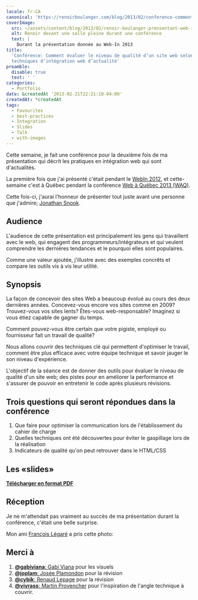 ```yaml
---
locale: fr-CA
canonical: 'https://renoirboulanger.com/blog/2013/02/conference-comment-evaluer-la-qualite-dun-site-web-selon-les-techniques-dintegration-web-dactualite/'
coverImage:
  src: ~/assets/content/blog/2013/02/renoir-boulanger-prensentant-web-in-2013.jpg
  alt: Renoir devant une salle pleine durant une conférence
  text: |
    Durant la présentation donnée au Web-In 2013
title:
  'Conférence: Comment évaluer le niveau de qualité d’un site web selon les
  techniques d’intégration web d’actualité'
preamble:
  disable: true
  text: ' '
categories:
  - Portfolio
date: &createdAt '2013-02-21T22:21:10-04:00'
createdAt: *createdAt
tags:
  - Favourites
  - best-practices
  - Integration
  - Slides
  - Talk
  - with-images
---
```


Cette semaine, je fait une conférence pour la deuxième fois de ma présentation
qui décrit les pratiques en intégration web qui sont d'actualités.

La première fois que j'ai présenté c'était pendant le [WebIn 2012][0], et
cette-semaine c'est à Québec pendant la conférence [Web à Québec 2013 (WAQ)][1].

Cette fois-ci, j'aurai l'honneur de présenter tout juste avant une personne que
j'admire; [Jonathan Snook][2].

## Audience

L'audience de cette présentation est principalement les gens qui travaillent
avec le web, qui engagent des programmeurs/intégrateurs et qui veulent
comprendre les dernières tendances et le pourquoi elles sont populaires.

Comme une valeur ajoutée, j'illustre avec des exemples concrêts et compare les
outils vis à vis leur utilité.

## Synopsis

La façon de concevoir des sites Web a beaucoup évolué au cours des deux
dernières années. Concevez-vous encore vos sites comme en 2009? Trouvez-vous vos
sites lents? Êtes-vous web-responsable? Imaginez si vous étiez capable de gagner
du temps.

Comment pouvez-vous être certain que votre pigiste, employé ou fournisseur fait
un travail de qualité?

Nous allons couvrir des techniques clé qui permettent d'optimiser le travail,
comment être plus efficace avec votre équipe technique et savoir jauger le son
niveau d'expérience.

L'objectif de la séance est de donner des outils pour évaluer le niveau de
qualité d'un site web; des pistes pour en améliorer la performance et s'assurer
de pouvoir en entretenir le code après plusieurs révisions.

## Trois questions qui seront répondues dans la conférence

1. Que faire pour optimiser la communication lors de l'établissement du cahier
   de charge
2. Quelles techniques ont été découvertes pour éviter le gaspillage lors de la
   réalisation
3. Indicateurs de qualité qu'on peut retrouver dans le HTML/CSS

## Les «slides»

<script async class="speakerdeck-embed" data-id="e6b55b505ea10130f6bb22000a952b58" data-ratio="1.77777777777778" src="https://speakerdeck.com/assets/embed.js"></script>

**[Télécharger en format PDF][3]**

## Réception

Je ne m'attendait pas vraiment au succès de ma présentation durant la
conférence, c'était une belle surprise.

Mon ami [François Légaré][4] a pris cette photo:

<app-image figcaption="Il y avait foule lors de ma présentation au Web à Québec" src="~/assets/content/blog/2013/02/presentation-renoir-web-a-quebec-qualite-integration-web.jpg"></app-image>

## Merci à

1. [**@gabiviana**: Gabi Viana][5] pour les visuels
2. [**@joplam**: Josée Plamondon][6] pour la révision
3. [**@cybik**: Renaud Lepage][7] pour la révision
4. [**@vivrass**: Martin Provencher][8] pour l'inspiration de l'angle technique
   à couvrir.

[0]: https://web.archive.org/web/20121121144432/http://mtldgtl.com/fr/web-in/
[1]: http://webaquebec.org/
[2]: https://twitter.com/snookca
[3]: http://renoirboulanger.com/files/201302-slides.pdf
[4]: https://twitter.com/frLegare
[5]: https://twitter.com/gabiviana
[6]: https://twitter.com/joplam
[7]: https://twitter.com/cybik
[8]: https://twitter.com/vivrass
